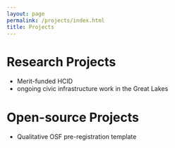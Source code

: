 ```yaml
---
layout: page
permalink: /projects/index.html
title: Projects
---
```


# Research Projects

- Merit-funded HCID
- ongoing civic infrastructure work in the Great Lakes

# Open-source Projects

- Qualitative OSF pre-registration template

